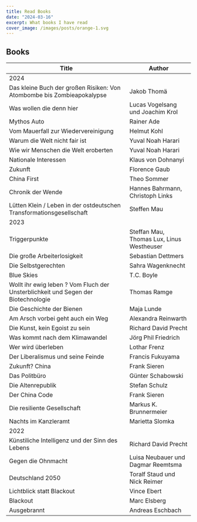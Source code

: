 ```yaml
---
title: Read Books
date: "2024-03-16"
excerpt: What books I have read
cover_image: /images/posts/orange-1.svg
---
```


## Books

| Title                                                                             | Author                                    |
| --------------------------------------------------------------------------------- | ----------------------------------------- |
| 2024                                                                              |                                           |
| Das kleine Buch der großen Risiken: Von Atombombe bis Zombieapokalypse            | Jakob Thomä                               |
| Was wollen die denn hier                                                          | Lucas Vogelsang und Joachim Krol          |
| Mythos Auto                                                                       | Rainer Ade                                |
| Vom Mauerfall zur Wiedervereinigung                                               | Helmut Kohl                               |
| Warum die Welt nicht fair ist                                                     | Yuval Noah Harari                         |
| Wie wir Menschen die Welt eroberten                                               | Yuval Noah Harari                         |
| Nationale Interessen                                                              | Klaus von Dohnanyi                        |
| Zukunft                                                                           | Florence Gaub                             |
| China First                                                                       | Theo Sommer                               |
| Chronik der Wende                                                                 | Hannes Bahrmann, Christoph Links          |
| Lütten Klein / Leben in der ostdeutschen Transformationsgesellschaft              | Steffen Mau                               |
| 2023                                                                              |                                           |
| Triggerpunkte                                                                     | Steffan Mau, Thomas Lux, Linus Westheuser |
| Die große Arbeiterlosigkeit                                                       | Sebastian Dettmers                        |
| Die Selbstgerechten                                                               | Sahra Wagenknecht                         |
| Blue Skies                                                                        | T.C. Boyle                                |
| Wollt ihr ewig leben ? Vom Fluch der Unsterblichkeit und Segen der Biotechnologie | Thomas Ramge                              |
| Die Geschichte der Bienen                                                         | Maja Lunde                                |
| Am Arsch vorbei geht auch ein Weg                                                 | Alexandra Reinwarth                       |
| Die Kunst, kein Egoist zu sein                                                    | Richard David Precht                      |
| Was kommt nach dem Klimawandel                                                    | Jörg Phil Friedrich                       |
| Wer wird überleben                                                                | Lothar Frenz                              |
| Der Liberalismus und seine Feinde                                                 | Francis Fukuyama                          |
| Zukunft? China                                                                    | Frank Sieren                              |
| Das Politbüro                                                                     | Günter Schabowski                         |
| Die Altenrepublik                                                                 | Stefan Schulz                             |
| Der China Code                                                                    | Frank Sieren                              |
| Die resiliente Gesellschaft                                                       | Markus K. Brunnermeier                    |
| Nachts im Kanzleramt                                                              | Marietta Slomka                           |
| 2022                                                                              |                                           |
| Künstiliche Intelligenz und der Sinn des Lebens                                   | Richard David Precht                      |
| Gegen die Ohnmacht                                                                | Luisa Neubauer und Dagmar Reemtsma        |
| Deutschland 2050                                                                  | Toralf Staud und Nick Reimer              |
| Lichtblick statt Blackout                                                         | Vince Ebert                               |
| Blackout                                                                          | Marc Elsberg                              |
| Ausgebrannt                                                                       | Andreas Eschbach                          |
